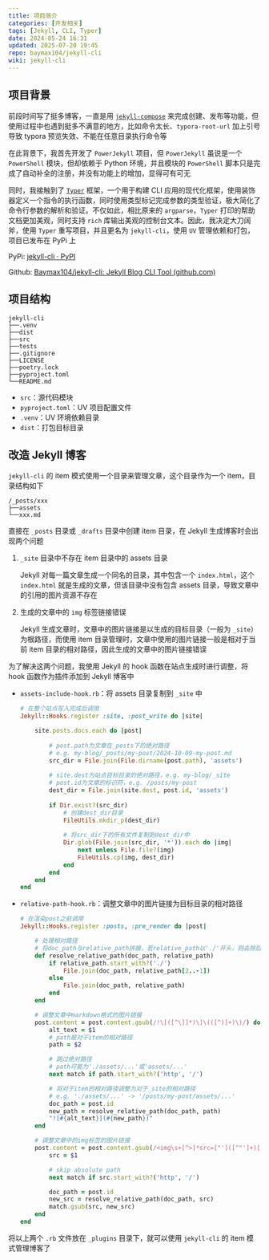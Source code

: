 ```yaml
---
title: 项目简介
categories: [开发相关]
tags: [Jekyll, CLI, Typer]
date: 2024-05-24 16:31
updated: 2025-07-20 19:45
repo: baymax104/jekyll-cli
wiki: jekyll-cli
---
```

## 项目背景

前段时间写了挺多博客，一直是用 [`jekyll-compose`](https://github.com/jekyll/jekyll-compose) 来完成创建、发布等功能，但使用过程中也遇到挺多不满意的地方，比如命令太长、`typora-root-url` 加上引号导致 typora 预览失效、不能在任意目录执行命令等

在此背景下，我首先开发了 `PowerJekyll` 项目，但 `PowerJekyll` 虽说是一个 `PowerShell` 模块，但却依赖于 Python 环境，并且模块的 `PowerShell` 脚本只是完成了自动补全的注册，并没有功能上的增加，显得可有可无

同时，我接触到了 [`Typer`](https://typer.tiangolo.com/) 框架，一个用于构建 CLI 应用的现代化框架，使用装饰器定义一个指令的执行函数，同时使用类型标记完成参数的类型验证，极大简化了命令行参数的解析和验证。不仅如此，相比原来的 `argparse`，`Typer` 打印的帮助文档更加美观，同时支持 `rich` 库输出美观的控制台文本。因此，我决定大刀阔斧，使用 `Typer` 重写项目，并且更名为 `jekyll-cli`，使用 `UV` 管理依赖和打包，项目已发布在 PyPi 上

PyPi: [jekyll-cli · PyPI](https://pypi.org/project/jekyll-cli/)

Github: [Baymax104/jekyll-cli: Jekyll Blog CLI Tool (github.com)](https://github.com/Baymax104/jekyll-cli)

## 项目结构

```
jekyll-cli
├──.venv
├──dist
├──src
├──tests
├──.gitignore
├──LICENSE
├──poetry.lock
├──pyproject.toml
└──README.md
```

- `src`：源代码模块
- `pyproject.toml`：UV 项目配置文件
- `.venv`：UV 环境依赖目录
- `dist`：打包目标目录

## 改造 Jekyll 博客

`jekyll-cli` 的 item 模式使用一个目录来管理文章，这个目录作为一个 item，目录结构如下

```
/_posts/xxx
├──assets
└──xxx.md
```

直接在 `_posts` 目录或 `_drafts` 目录中创建 item 目录，在 Jekyll 生成博客时会出现两个问题

1. `_site` 目录中不存在 item 目录中的 assets 目录

    Jekyll 对每一篇文章生成一个同名的目录，其中包含一个 `index.html`，这个 `index.html` 就是生成的文章，但该目录中没有包含 assets 目录，导致文章中的引用的图片资源不存在

2. 生成的文章中的 `img` 标签链接错误

    Jekyll 生成文章时，文章中的图片链接是以生成的目标目录（一般为 `_site`）为根路径，而使用 item 目录管理时，文章中使用的图片链接一般是相对于当前 item 目录的相对路径，因此生成的文章中的图片链接错误

为了解决这两个问题，我使用 Jekyll 的 hook 函数在站点生成时进行调整，将 hook 函数作为插件添加到 Jekyll 博客中

- `assets-include-hook.rb`：将 assets 目录复制到 `_site` 中

    ```ruby
    # 在整个站点写入完成后调用
    Jekyll::Hooks.register :site, :post_write do |site|
    
        site.posts.docs.each do |post|
            
            # post.path为文章在_posts下的绝对路径
            # e.g. my-blog/_posts/my-post/2024-10-09-my-post.md
            src_dir = File.join(File.dirname(post.path), 'assets')
            
            # site.dest为站点目标目录的绝对路径，e.g. my-blog/_site
            # post.id为文章的标识符，e.g. /posts/my-post
            dest_dir = File.join(site.dest, post.id, 'assets')
            
            if Dir.exist?(src_dir)
                # 创建dest_dir目录
	            FileUtils.mkdir_p(dest_dir)
	            
	            # 将src_dir下的所有文件复制到dest_dir中
	            Dir.glob(File.join(src_dir, '*')).each do |img|
	                next unless File.file?(img)
	                FileUtils.cp(img, dest_dir)
	            end
	        end
	    end
	end
	```

- `relative-path-hook.rb`：调整文章中的图片链接为目标目录的相对路径

    ```ruby
    # 在渲染post之前调用
    Jekyll::Hooks.register :posts, :pre_render do |post|
    
        # 处理相对路径
        # 将doc_path与relative_path拼接，若relative_path以'./'开头，则去除后拼接
        def resolve_relative_path(doc_path, relative_path)
            if relative_path.start_with?('./')
                File.join(doc_path, relative_path[2..-1])
            else
                File.join(doc_path, relative_path)
            end
        end
    
        # 调整文章中markdown格式的图片链接
        post.content = post.content.gsub(/!\[([^\]]*)\]\(([^)]+)\)/) do |match|
            alt_text = $1
            # path是对于item的相对路径
            path = $2
    
            # 跳过绝对路径
            # path可能为'./assets/...'或'assets/...'
            next match if path.start_with?('http', '/')
    
            # 将对于item的相对路径调整为对于_site的相对路径
            # e.g. './assets/...' -> '/posts/my-post/assets/...'
            doc_path = post.id
            new_path = resolve_relative_path(doc_path, path)
            "![#{alt_text}](#{new_path})"
        end
    
        # 调整文章中的img标签的图片链接
        post.content = post.content.gsub(/<img\s+[^>]*src=["']([^"']+)["']/) do |match|
            src = $1
    
            # skip absolute path
            next match if src.start_with?('http', '/')
    
            doc_path = post.id
            new_src = resolve_relative_path(doc_path, src)
            match.gsub(src, new_src)
        end
    end
    ```

将以上两个 `.rb` 文件放在 `_plugins` 目录下，就可以使用 `jekyll-cli` 的 item 模式管理博客了
